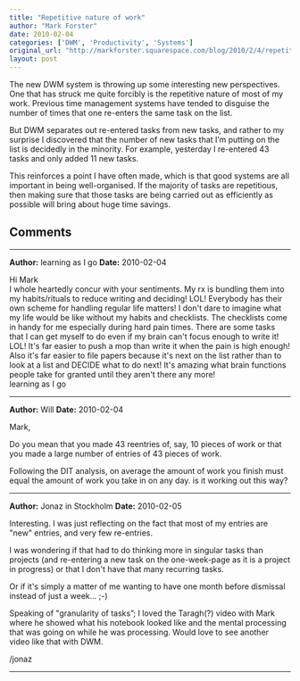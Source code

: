 ```yaml
---
title: "Repetitive nature of work"
author: "Mark Forster"
date: 2010-02-04
categories: ['DWM', 'Productivity', 'Systems']
original_url: "http://markforster.squarespace.com/blog/2010/2/4/repetitive-nature-of-work.html"
layout: post
---
```


The new DWM system is throwing up some interesting new perspectives. One that has struck me quite forcibly is the repetitive nature of most of my work. Previous time management systems have tended to disguise the number of times that one re-enters the same task on the list.

But DWM separates out re-entered tasks from new tasks, and rather to my surprise I discovered that the number of new tasks that I’m putting on the list is decidedly in the minority. For example, yesterday I re-entered 43 tasks and only added 11 new tasks.

This reinforces a point I have often made, which is that good systems are all important in being well-organised. If the majority of tasks are repetitious, then making sure that those tasks are being carried out as efficiently as possible will bring about huge time savings.


## Comments

---

**Author:** learning as I go
**Date:** 2010-02-04

Hi Mark  
I whole heartedly concur with your sentiments. My rx is bundling them into my habits/rituals to reduce writing and deciding! LOL! Everybody has their own scheme for handling regular life matters! I don't dare to imagine what my life would be like without my habits and checklists. The checklists come in handy for me especially during hard pain times. There are some tasks that I can get myself to do even if my brain can't focus enough to write it! LOL! It's far easier to push a mop than write it when the pain is high enough! Also it's far easier to file papers because it's next on the list rather than to look at a list and DECIDE what to do next! It's amazing what brain functions people take for granted until they aren't there any more!  
learning as I go

---

**Author:** Will
**Date:** 2010-02-04

Mark,  
  
Do you mean that you made 43 reentries of, say, 10 pieces of work or that you made a large number of entries of 43 pieces of work.  
  
Following the DIT analysis, on average the amount of work you finish must equal the amount of work you take in on any day. is it working out this way?

---

**Author:** Jonaz in Stockholm
**Date:** 2010-02-05

Interesting. I was just reflecting on the fact that most of my entries are "new" entries, and very few re-entries.  
  
I was wondering if that had to do thinking more in singular tasks than projects (and re-entering a new task on the one-week-page as it is a project in progress) or that I don't have that many recurring tasks.  
  
Or if it's simply a matter of me wanting to have one month before dismissal instead of just a week... ;-)  
  
Speaking of "granularity of tasks”; I loved the Taragh(?) video with Mark where he showed what his notebook looked like and the mental processing that was going on while he was processing. Would love to see another video like that with DWM.  
  
/jonaz

---
